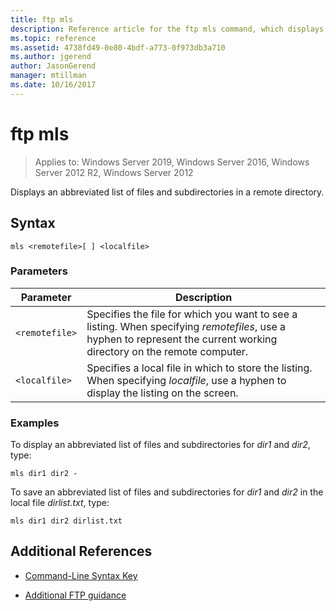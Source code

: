 ```yaml
---
title: ftp mls
description: Reference article for the ftp mls command, which displays an abbreviated list of files and subdirectories in a remote directory.
ms.topic: reference
ms.assetid: 4738fd49-0e80-4bdf-a773-0f973db3a710
ms.author: jgerend
author: JasonGerend
manager: mtillman
ms.date: 10/16/2017
---
```


# ftp mls

> Applies to: Windows Server 2019, Windows Server 2016, Windows Server 2012 R2, Windows Server 2012

Displays an abbreviated list of files and subdirectories in a remote directory.

## Syntax

```
mls <remotefile>[ ] <localfile>
```

### Parameters

| Parameter | Description |
| --------- | ----------- |
| `<remotefile>` | Specifies the file for which you want to see a listing. When specifying *remotefiles*, use a hyphen to represent the current working directory on the remote computer. |
| `<localfile>` | Specifies a local file in which to store the listing. When specifying *localfile*, use a hyphen to display the listing on the screen. |

### Examples

To display an abbreviated list of files and subdirectories for *dir1* and *dir2*, type:

```
mls dir1 dir2 -
```

To save an abbreviated list of files and subdirectories for *dir1* and *dir2* in the local file *dirlist.txt*, type:

```
mls dir1 dir2 dirlist.txt
```

## Additional References

- [Command-Line Syntax Key](command-line-syntax-key.md)

- [Additional FTP guidance](/previous-versions/orphan-topics/ws.10/cc756013(v=ws.10))
